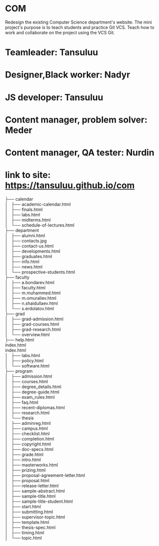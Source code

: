 # COM
Redesign the existing Computer Science department's website. The mini project's purpose is to teach students and practice Git VCS. Teach how to work and collaborate on the project using the VCS Git.
# Teamleader: Tansuluu 
# Designer,Black worker: Nadyr
# JS developer: Tansuluu
# Content manager, problem solver: Meder
# Content manager, QA tester: Nurdin
# link to site: https://tansuluu.github.io/com



├── calendar <br>
│   ├── academic-calendar.html<br>
│   ├── finals.html<br>
│   ├── labs.html<br>
│   ├── midterms.html<br>
│   └── schedule-of-lectures.html<br>
├── department<br>
│   ├── alumni.html<br>
│   ├── contacts.jpg<br>
│   ├── contact-us.html<br>
│   ├── developments.html<br>
│   ├── graduates.html<br>
│   ├── info.html<br>
│   ├── news.html<br>
│   └── prospective-students.html<br>
├── faculty<br>
│   ├── a.bondarev.html<br>
│   ├── faculty.html<br>
│   ├── m.muhammed.html<br>
│   ├── m.omuraliev.html<br>
│   ├── n.shaidullaev.html<br>
│   └── s.erdolatov.html<br>
├── grad<br>
│   ├── grad-admission.html<br>
│   ├── grad-courses.html<br>
│   ├── grad-research.html<br>
│   └── overview.html<br>
├── help.html<br>
index.html<br>
index.html<br>
│   ├── labs.html<br>
│   ├── policy.html<br>
│   └── software.html<br>
├── program<br>
│   ├── admission.html<br>
│   ├── courses.html<br>
│   ├── degree_details.html<br>
│   ├── degree-guide.html<br>
│   ├── exam_rules.html<br>
│   ├── faq.html<br>
│   ├── recent-diplomas.html<br>
│   ├── research.html<br>
│   └── thesis<br>
│       ├── adminreg.html<br>
│       ├── campus.html<br>
│       ├── checklist.html<br>
│       ├── completion.html<br>
│       ├── copyright.html<br>
│       ├── doc-specs.html<br>
│       ├── grade.html<br>
│       ├── intro.html<br>
│       ├── masterworks.html<br>
│       ├── prizing.html<br>
│       ├── proposal-agreement-letter.html<br>
│       ├── proposal.html<br>
│       ├── release-letter.html<br>
│       ├── sample-abstract.html<br>
│       ├── sample-title.html<br>
│       ├── sample-title-student.html<br>
│       ├── start.html<br>
│       ├── submitting.html<br>
│       ├── supervisor-topic.html<br>
│       ├── template.html<br>
│       ├── thesis-spec.html<br>
│       ├── timing.html<br>
│       └── topic.html<br>

